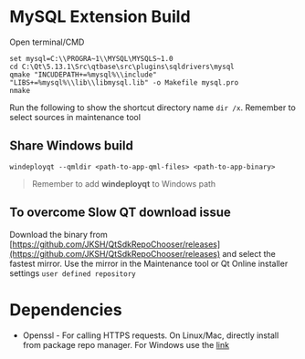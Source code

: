 # MySQL Extension Build

Open terminal/CMD

```
set mysql=C:\\PROGRA~1\\MYSQL\MYSQLS~1.0
cd C:\Qt\5.13.1\Src\qtbase\src\plugins\sqldrivers\mysql
qmake "INCUDEPATH+=%mysql%\\include" "LIBS+=%mysql%\\lib\\libmysql.lib" -o Makefile mysql.pro
nmake
```

Run the following to show the shortcut directory name
`dir /x`. Remember to select sources in maintenance tool

## Share Windows build

```
windeployqt --qmldir <path-to-app-qml-files> <path-to-app-binary>
```

> Remember to add **windeployqt** to Windows path

## To overcome Slow QT download issue

Download the binary from [https://github.com/JKSH/QtSdkRepoChooser/releases](https://github.com/JKSH/QtSdkRepoChooser/releases) and select the fastest mirror. Use the mirror in the Maintenance tool or Qt Online installer settings `user defined repository`

# Dependencies

-   Openssl - For calling HTTPS requests. On Linux/Mac, directly install from package repo manager. For Windows use the [link](https://slproweb.com/products/Win32OpenSSL.html)
